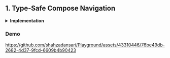 ## 1. Type-Safe Compose Navigation

<details>
  <summary><b>Implementation</b></summary>
  
  <b><br>Make sure to annotate destinations and custom parcelables with `@Serializable`<br></b>
  
  ### 1. Dependencies

  #### `libs.versions.toml`
  ```toml
  [versions]
  kotlinxSerializationJson = "1.6.3"
  kotlinxSerialization = "1.9.0"
  navigationCompose = "2.8.0-alpha08"
    
  [libraries]
  androidx-navigation-compose = { group = "androidx.navigation", name = "navigation-compose", version.ref = "navigationCompose" }
  kotlinx-serialization-json = { module = "org.jetbrains.kotlinx:kotlinx-serialization-json", version.ref = "kotlinxSerializationJson" }
    
  [plugins]
  jetbrains-kotlin-serialization = { id ="org.jetbrains.kotlin.plugin.serialization", version.ref = "kotlinxSerialization"}

  ```

  #### `build.gradle.kts` (Project)
  ```kotlin
  plugins {
    alias(libs.plugins.jetbrains.kotlin.serialization) apply false
  }
  ```

  #### `build.gradle.kts` (Module)
  ```kotlin
  plugins {
    alias(libs.plugins.jetbrains.kotlin.serialization)
    id("kotlin-parcelize")
  }
    
  depencencies {
    implementation(libs.androidx.navigation.compose)
    implementation(libs.kotlinx.serialization.json)
  }
  ```
  
  ### 2. Define Destinations
  ```kotlin

  // Defines a home destination that doesn't take any arguments
  @Serializable
  object Home
  
  // Defines a profile destination that takes an ID
  @Serializable
  data class Profile(val id: String)

  ```

  ### 3. Define NavHost
  ```kotlin

  NavHost(navController = navController, startDestination = Home) {
    composable<Home> {
        HomeScreen()
    }

    composable<Profile> { backStackEntry: NavBackStackEntry ->
        val args = backStackEntry.toRoute<Profile>()
        ProfileScreen(id = args.id)
    }
}
 
  ```

  ### 4. Pass complex data
  
  1. Annotate your `data class` with `@Parcelize` and implement `Parcelable` interface
  2. Define Custom `NavType` for that `data class` - [Generic mapper for CustomNavType](https://github.com/shahzadansari/Playground/blob/1c1a24b8bf6adc924852c9387ff6b27e0bf2c259/app/src/main/java/com/example/playground/tutorial01_typesafe_compose_navigation/ComposeNavigationExt.kt#L13)
  
  ```kotlin
  
  @Serializable
  @Parcelize
  data class User(val name: String, val age: Int) : Parcelable
  
  ```

  #### 4.1 Update Destination to take Custom Parcelable as args

  ```kotlin
  composable<Profile>(
      typeMap = mapOf(typeOf<User>() to CustomNavType(User::class.java, User.serializer()))
  ) { backStackEntry: NavBackStackEntry ->
      val args = backStackEntry.toRoute<Profile>()
      ProfileScreen(user = args.user)
  }
  ```
  
</details>


### Demo

https://github.com/shahzadansari/Playground/assets/43310446/76be49db-2682-4d37-9fcd-6609b4b90423

